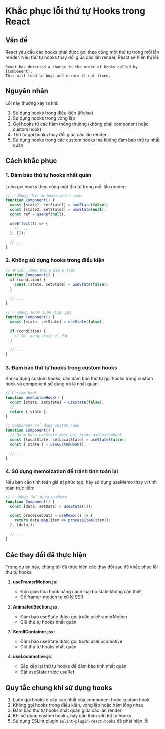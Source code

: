# Khắc phục lỗi thứ tự Hooks trong React

## Vấn đề

React yêu cầu các hooks phải được gọi theo cùng một thứ tự trong mỗi lần render. Nếu thứ tự hooks thay đổi giữa các lần render, React sẽ hiển thị lỗi:

```
React has detected a change in the order of Hooks called by [Component]. 
This will lead to bugs and errors if not fixed.
```

## Nguyên nhân

Lỗi này thường xảy ra khi:

1. Sử dụng hooks trong điều kiện (if/else)
2. Sử dụng hooks trong vòng lặp
3. Gọi hooks từ các hàm thông thường (không phải component hoặc custom hook)
4. Thứ tự gọi hooks thay đổi giữa các lần render
5. Sử dụng hooks trong các custom hooks mà không đảm bảo thứ tự nhất quán

## Cách khắc phục

### 1. Đảm bảo thứ tự hooks nhất quán

Luôn gọi hooks theo cùng một thứ tự trong mỗi lần render:

```jsx
// ✅ Đúng: Thứ tự hooks nhất quán
function Component() {
  const [state1, setState1] = useState(false);
  const [state2, setState2] = useState(null);
  const ref = useRef(null);
  
  useEffect(() => {
    // ...
  }, []);
  
  // ...
}
```

### 2. Không sử dụng hooks trong điều kiện

```jsx
// ❌ Sai: Hook trong điều kiện
function Component() {
  if (condition) {
    const [state, setState] = useState(false);
  }
  
  // ...
}

// ✅ Đúng: Hook luôn được gọi
function Component() {
  const [state, setState] = useState(false);
  
  if (condition) {
    // Sử dụng state ở đây
  }
  
  // ...
}
```

### 3. Đảm bảo thứ tự hooks trong custom hooks

Khi sử dụng custom hooks, cần đảm bảo thứ tự gọi hooks trong custom hook và component sử dụng nó là nhất quán:

```jsx
// Custom hook
function useCustomHook() {
  const [state, setState] = useState(false);
  // ...
  return { state };
}

// Component sử dụng custom hook
function Component() {
  // Đảm bảo useState được gọi trước useCustomHook
  const [localState, setLocalState] = useState(false);
  const { state } = useCustomHook();
  
  // ...
}
```

### 4. Sử dụng memoization để tránh tính toán lại

Nếu bạn cần tính toán giá trị phức tạp, hãy sử dụng useMemo thay vì tính toán trực tiếp:

```jsx
// ✅ Đúng: Sử dụng useMemo
function Component() {
  const [data, setData] = useState([]);
  
  const processedData = useMemo(() => {
    return data.map(item => processItem(item));
  }, [data]);
  
  // ...
}
```

## Các thay đổi đã thực hiện

Trong dự án này, chúng tôi đã thực hiện các thay đổi sau để khắc phục lỗi thứ tự hooks:

1. **useFramerMotion.js**:
   - Đơn giản hóa hook bằng cách loại bỏ state không cần thiết
   - Để framer-motion tự xử lý SSR

2. **AnimatedSection.jsx**:
   - Đảm bảo useState được gọi trước useFramerMotion
   - Giữ thứ tự hooks nhất quán

3. **ScrollContainer.jsx**:
   - Đảm bảo useState được gọi trước useLocomotive
   - Giữ thứ tự hooks nhất quán

4. **useLocomotive.js**:
   - Sắp xếp lại thứ tự hooks để đảm bảo tính nhất quán
   - Đặt useState trước useRef

## Quy tắc chung khi sử dụng hooks

1. Luôn gọi hooks ở cấp cao nhất của component hoặc custom hook
2. Không gọi hooks trong điều kiện, vòng lặp hoặc hàm lồng nhau
3. Đảm bảo thứ tự hooks nhất quán giữa các lần render
4. Khi sử dụng custom hooks, hãy cẩn thận với thứ tự hooks
5. Sử dụng ESLint plugin `eslint-plugin-react-hooks` để phát hiện lỗi
